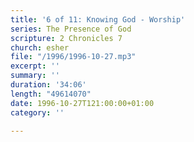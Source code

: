 ```yaml
---
title: '6 of 11: Knowing God - Worship'
series: The Presence of God
scripture: 2 Chronicles 7
church: esher
file: "/1996/1996-10-27.mp3"
excerpt: ''
summary: ''
duration: '34:06'
length: "49614070"
date: 1996-10-27T121:00:00+01:00
category: ''

---
```

